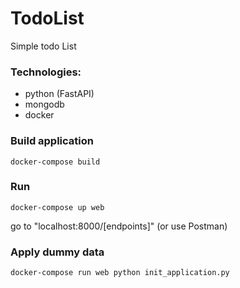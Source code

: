 # TodoList

Simple todo List

### Technologies:
- python (FastAPI)
- mongodb
- docker

### Build application
```
docker-compose build
```

### Run
```
docker-compose up web
```
go to "localhost:8000/[endpoints]" (or use Postman)

### Apply dummy data
```
docker-compose run web python init_application.py
```
